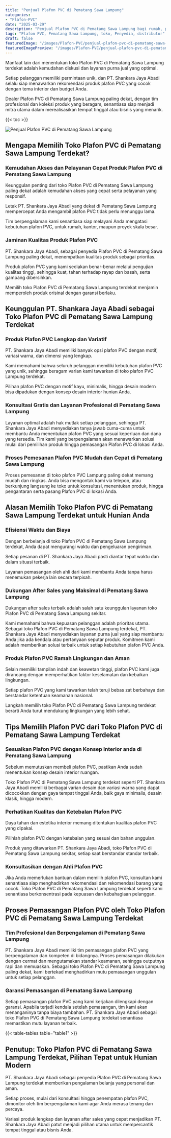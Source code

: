 ```yaml
---
title: "Penjual Plafon PVC di Pematang Sawa Lampung"
categories:
- "Plafon-PVC"
date: "2025-03-29"
description: "Penjual Plafon PVC di Pematang Sawa Lampung bagi rumah, perkantoran, serta toko. Material terbaik, beragam motif, variasi warna modern, beserta layanan pemasangan dikerjakan oleh teknisi berpengalaman dan kepastian resmi!|Servis penjualan Plafon PVC di Pematang Sawa Lampung untuk kebutuhan tempat tinggal, perkantoran, maupun ritel, beserta plafon unggulan dan penempatan oleh tenaga ahli berpengalaman serta kepastian resmi.|Solusi Plafon PVC di Pematang Sawa Lampung yang terpercaya untuk rumah, kantor, dan gerai, dengan material berkualitas dan pemasangan ditangani oleh tenaga ahli berpengalaman serta garansi resmi.|Penjualan Plafon PVC di Pematang Sawa Lampung bagi tempat tinggal, kantor, dan toko, beserta produk unggulan dan instalasi oleh teknisi profesional, disertai beserta jaminan resmi.}"
tags: "Plafon PVC, Pematang Sawa Lampung, toko, Penyedia, distributor"
draft: false
featuredImage: "/images/Plafon-PVC/penjual-plafon-pvc-di-pematang-sawa-lampung.png"
featuredImagePreview: "/images/Plafon-PVC/penjual-plafon-pvc-di-pematang-sawa-lampung.png"
---
```


Manfaat lain dari menentukan toko Plafon PVC di Pematang Sawa Lampung terdekat adalah kemudahan diskusi dan layanan purna jual yang optimal.

Setiap pelanggan memiliki permintaan unik, dan PT. Shankara Jaya Abadi selalu siap menawarkan rekomendasi produk plafon PVC yang cocok dengan tema interior dan budget Anda.

Dealer Plafon PVC di Pematang Sawa Lampung paling dekat, dengan tim profesional dan koleksi produk yang beragam, senantiasa siap menjadi mitra utama dalam merealisasikan tempat tinggal atau bisnis yang menarik.

{{< toc >}}

![Penjual Plafon PVC di Pematang Sawa Lampung](/images/Plafon-PVC/Penjual-Plafon-PVC-di-Pematang-Sawa-Lampung.png)

## Mengapa Memilih Toko Plafon PVC di Pematang Sawa Lampung Terdekat?

### Kemudahan Akses dan Pelayanan Cepat Produk Plafon PVC di Pematang Sawa Lampung

Keunggulan penting dari toko Plafon PVC di Pematang Sawa Lampung paling dekat adalah kemudahan akses yang cepat serta pelayanan yang responsif.

Letak PT. Shankara Jaya Abadi yang dekat di Pematang Sawa Lampung mempercepat Anda mengambil plafon PVC tidak perlu menunggu lama.

Tim berpengalaman kami senantiasa siap melayani Anda mengatasi kebutuhan plafon PVC, untuk rumah, kantor, maupun proyek skala besar.

### Jaminan Kualitas Produk Plafon PVC

PT. Shankara Jaya Abadi, sebagai penyedia Plafon PVC di Pematang Sawa Lampung paling dekat, menempatkan kualitas produk sebagai prioritas.

Produk plafon PVC yang kami sediakan benar-benar melalui pengujian kualitas tinggi, sehingga kuat, tahan terhadap rayap dan basah, serta gampang dibersihkan.

Memilih toko Plafon PVC di Pematang Sawa Lampung terdekat menjamin memperoleh produk orisinal dengan garansi berlaku.

## Keunggulan PT. Shankara Jaya Abadi sebagai Toko Plafon PVC di Pematang Sawa Lampung Terdekat

### Produk Plafon PVC Lengkap dan Variatif

PT. Shankara Jaya Abadi memiliki banyak opsi plafon PVC dengan motif, variasi warna, dan dimensi yang lengkap.

Kami memahami bahwa seluruh pelanggan memiliki kebutuhan plafon PVC yang unik, sehingga beragam varian kami tawarkan di toko plafon PVC Lampung terdekat.

Pilihan plafon PVC dengan motif kayu, minimalis, hingga desain modern bisa dipadukan dengan konsep desain interior hunian Anda.

### Konsultasi Gratis dan Layanan Profesional di Pematang Sawa Lampung

Layanan optimal adalah hak mutlak setiap pelanggan, sehingga PT. Shankara Jaya Abadi menyediakan tanya jawab cuma-cuma untuk membantu Anda menentukan plafon PVC yang sesuai keperluan dan dana yang tersedia. Tim kami yang berpengalaman akan menawarkan solusi mulai dari pemilihan produk hingga pemasangan Plafon PVC di lokasi Anda.

### Proses Pemesanan Plafon PVC Mudah dan Cepat di Pematang Sawa Lampung

Proses pemesanan di toko plafon PVC Lampung paling dekat memang mudah dan ringkas. Anda bisa mengontak kami via telepon, atau berkunjung langsung ke toko untuk konsultasi, menentukan produk, hingga pengantaran serta pasang Plafon PVC di lokasi Anda.

## Alasan Memilih Toko Plafon PVC di Pematang Sawa Lampung Terdekat untuk Hunian Anda

### Efisiensi Waktu dan Biaya

Dengan berbelanja di toko Plafon PVC di Pematang Sawa Lampung terdekat, Anda dapat mengurangi waktu dan pengeluaran pengiriman.

Setiap pesanan di PT. Shankara Jaya Abadi pasti diantar tepat waktu dan dalam situasi terbaik.

Layanan pemasangan oleh ahli dari kami membantu Anda tanpa harus menemukan pekerja lain secara terpisah.

### Dukungan After Sales yang Maksimal di Pematang Sawa Lampung

Dukungan after sales terbaik adalah salah satu keunggulan layanan toko Plafon PVC di Pematang Sawa Lampung sekitar.

Kami memahami bahwa kepuasan pelanggan adalah prioritas utama. Sebagai toko Plafon PVC di Pematang Sawa Lampung terdekat, PT. Shankara Jaya Abadi menyediakan layanan purna jual yang siap membantu Anda jika ada kendala atau pertanyaan seputar produk. Komitmen kami adalah memberikan solusi terbaik untuk setiap kebutuhan plafon PVC Anda.

### Produk Plafon PVC Ramah Lingkungan dan Aman

Selain memiliki tampilan indah dan keawetan tinggi, plafon PVC kami juga dirancang dengan memperhatikan faktor keselamatan dan kebaikan lingkungan.

Setiap plafon PVC yang kami tawarkan telah teruji bebas zat berbahaya dan berstandar ketentuan keamanan nasional.

Langkah memilih toko Plafon PVC di Pematang Sawa Lampung terdekat berarti Anda turut mendukung lingkungan yang lebih sehat.

## Tips Memilih Plafon PVC dari Toko Plafon PVC di Pematang Sawa Lampung Terdekat

### Sesuaikan Plafon PVC dengan Konsep Interior anda di Pematang Sawa Lampung

Sebelum memutuskan membeli plafon PVC, pastikan Anda sudah menentukan konsep desain interior ruangan.

Toko Plafon PVC di Pematang Sawa Lampung terdekat seperti PT. Shankara Jaya Abadi memiliki berbagai varian desain dan variasi warna yang dapat dicocokkan dengan gaya tempat tinggal Anda, baik gaya minimalis, desain klasik, hingga modern.

### Perhatikan Kualitas dan Ketebalan Plafon PVC

Daya tahan dan estetika interior memang ditentukan kualitas plafon PVC yang dipakai.

Pilihlah plafon PVC dengan ketebalan yang sesuai dan bahan unggulan.

Produk yang ditawarkan PT. Shankara Jaya Abadi, toko Plafon PVC di Pematang Sawa Lampung sekitar, setiap saat berstandar standar terbaik.

### Konsultasikan dengan Ahli Plafon PVC

Jika Anda memerlukan bantuan dalam memilih plafon PVC, konsultan kami senantiasa siap menghadirkan rekomendasi dan rekomendasi barang yang cocok. Toko Plafon PVC di Pematang Sawa Lampung terdekat seperti kami senantiasa berkonsentrasi pada kepuasan dan kebahagiaan pelanggan.

## Proses Pemasangan Plafon PVC oleh Toko Plafon PVC di Pematang Sawa Lampung Terdekat

### Tim Profesional dan Berpengalaman di Pematang Sawa Lampung

PT. Shankara Jaya Abadi memiliki tim pemasangan plafon PVC yang berpengalaman dan kompeten di bidangnya. Proses pemasangan dilakukan dengan cermat dan mengutamakan standar keamanan, sehingga outputnya rapi dan memuaskan. Sebagai toko Plafon PVC di Pematang Sawa Lampung paling dekat, kami bertekad menghadirkan mutu pemasangan unggulan untuk setiap pelanggan.

### Garansi Pemasangan di Pematang Sawa Lampung

Setiap pemasangan plafon PVC yang kami kerjakan dilengkapi dengan garansi. Apabila terjadi kendala setelah pemasangan, tim kami akan menanganinya tanpa biaya tambahan. PT. Shankara Jaya Abadi sebagai toko Plafon PVC di Pematang Sawa Lampung terdekat senantiasa memastikan mutu layanan terbaik.

{{< table-tables table="table1" >}}

## Penutup: Toko Plafon PVC di Pematang Sawa Lampung Terdekat, Pilihan Tepat untuk Hunian Modern

PT. Shankara Jaya Abadi sebagai penyedia Plafon PVC di Pematang Sawa Lampung terdekat memberikan pengalaman belanja yang personal dan aman.

Setiap proses, mulai dari konsultasi hingga penempatan plafon PVC, dimonitor oleh tim berpengalaman kami agar Anda merasa tenang dan percaya.

Variasi produk lengkap dan layanan after sales yang cepat menjadikan PT. Shankara Jaya Abadi patut menjadi pilihan utama untuk mempercantik tempat tinggal atau bisnis Anda.
